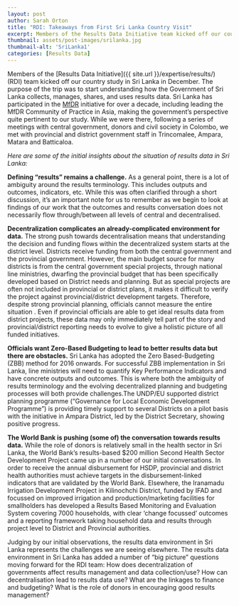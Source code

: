 ```yaml
---
layout: post
author: Sarah Orton
title: "RDI: Takeaways from First Sri Lanka Country Visit"
excerpt: Members of the Results Data Initiative team kicked off our country study in Sri Lanka in December....
thumbnail: assets/post-images/srilanka.jpg
thumbnail-alt: 'SriLanka1'
categories: [Results Data]
---
```


Members of the [Results Data Initiative]({{ site.url }}/expertise/results/) (RDI) team kicked off our country study in Sri Lanka in December. The purpose of the trip was to start understanding how the Government of Sri Lanka collects, manages, shares, and uses results data. Sri Lanka has participated in the [MfDR](http://www.mfdr.org/1About.html) initiative for over a decade, including leading the MfDR Community of Practice in Asia, making the government’s perspective quite pertinent to our study. While we were there, following a series of meetings with  central government, donors and civil society  in Colombo, we met with  provincial and district government staff in Trincomalee, Ampara, Matara and Batticaloa. 

*Here are some of the initial insights about the situation of results data in Sri Lanka:*

**Defining “results” remains a challenge.** As a general point, there is a lot of ambiguity around the results terminology. This includes outputs and outcomes, indicators, etc. While this was often clarified through a short discussion, it’s an important note for us to remember as we begin to look at findings of our work that the outcomes and results conversation does not necessarily flow through/between all levels of central and decentralised. 

**Decentralization complicates an already-complicated environment for data.** The strong push towards decentralisation means that understanding the decision and funding flows within the decentralized system starts at the district level. Districts receive funding from both the central government and the provincial government. However, the main budget source for many districts is from the central government special projects, through national line ministries, dwarfing the provincial budget that has been specifically developed based on District needs and planning. But as special projects are often not included in provincial or district plans, it makes it difficult to verify the project against provincial/district development targets. Therefore, despite strong provincial planning, officials cannot measure the entire situation . Even if provincial officials are able to get ideal results data from district projects, these data may only immediately tell part of the story and provincial/district reporting needs to evolve to give a holistic picture of all funded initiatives. 

**Officials want Zero-Based Budgeting to lead to better results data but there are obstacles.** Sri Lanka has adopted the Zero Based-Budgeting (ZBB) method for 2016 onwards. For successful ZBB implementation in Sri Lanka, line ministries will need to quantify Key Performance Indicators and have concrete outputs and outcomes. This is where both the ambiguity of results terminology and the evolving decentralized planning and budgeting processes will both provide challenges.The UNDP/EU supported district planning programme  (“Governance for Local Economic Development Programme”) is providing timely support to several Districts on  a pilot basis with the initiative in Ampara District, led by the District Secretary, showing positive progress.  

**The World Bank is pushing (some of) the conversation towards results data.** While the role of donors is relatively small in the health sector in Sri Lanka, the World Bank’s results-based $200 million Second Health Sector Development Project came up in a number of our initial conversations. In order to receive the annual disbursement for HSDP, provincial and district health authorities  must achieve targets in the disbursement-linked indicators that are validated by the World Bank. Elsewhere, the Iranamadu Irrigation Development Project in Kilinochchi District, funded by IFAD and focussed on improved irrigation and production/marketing facilities for smallholders has developed a Results Based Monitoring and Evaluation System covering 7000 households, with clear ‘change focussed’ outcomes and a reporting framework taking household data and results through project level to District and Provincial authorities.   

Judging by our initial observations, the results data environment in Sri Lanka represents the challenges we are seeing elsewhere. The results data environment in Sri Lanka has added a number of “big picture” questions moving forward for the RDI team: How does decentralization of governments affect results management and data collection/use? How can decentralisation  lead to results data use? What are the linkages to finance and budgeting? What is the role of donors in encouraging good results management?

  
